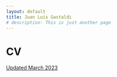 ```yaml
---
layout: default
title: Juan Luis Gastaldi
# description: This is just another page
---
```


<!-- <script src="{{ 'assets/js/random-color.js' }}"></script> -->

# CV

[Updated March 2023](./assets/pdf/cv/gastaldi_cv_2303.pdf)
